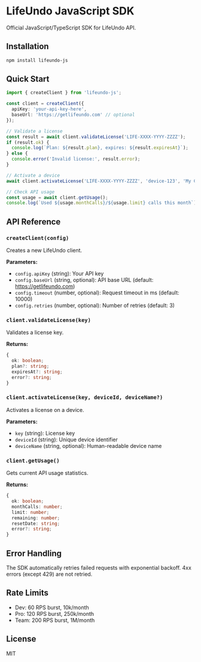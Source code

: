 # LifeUndo JavaScript SDK

Official JavaScript/TypeScript SDK for LifeUndo API.

## Installation

```bash
npm install lifeundo-js
```

## Quick Start

```typescript
import { createClient } from 'lifeundo-js';

const client = createClient({
  apiKey: 'your-api-key-here',
  baseUrl: 'https://getlifeundo.com' // optional
});

// Validate a license
const result = await client.validateLicense('LIFE-XXXX-YYYY-ZZZZ');
if (result.ok) {
  console.log(`Plan: ${result.plan}, expires: ${result.expiresAt}`);
} else {
  console.error('Invalid license:', result.error);
}

// Activate a device
await client.activateLicense('LIFE-XXXX-YYYY-ZZZZ', 'device-123', 'My Computer');

// Check API usage
const usage = await client.getUsage();
console.log(`Used ${usage.monthCalls}/${usage.limit} calls this month`);
```

## API Reference

### `createClient(config)`

Creates a new LifeUndo client.

**Parameters:**
- `config.apiKey` (string): Your API key
- `config.baseUrl` (string, optional): API base URL (default: https://getlifeundo.com)
- `config.timeout` (number, optional): Request timeout in ms (default: 10000)
- `config.retries` (number, optional): Number of retries (default: 3)

### `client.validateLicense(key)`

Validates a license key.

**Returns:**
```typescript
{
  ok: boolean;
  plan?: string;
  expiresAt?: string;
  error?: string;
}
```

### `client.activateLicense(key, deviceId, deviceName?)`

Activates a license on a device.

**Parameters:**
- `key` (string): License key
- `deviceId` (string): Unique device identifier
- `deviceName` (string, optional): Human-readable device name

### `client.getUsage()`

Gets current API usage statistics.

**Returns:**
```typescript
{
  ok: boolean;
  monthCalls: number;
  limit: number;
  remaining: number;
  resetDate: string;
  error?: string;
}
```

## Error Handling

The SDK automatically retries failed requests with exponential backoff. 4xx errors (except 429) are not retried.

## Rate Limits

- Dev: 60 RPS burst, 10k/month
- Pro: 120 RPS burst, 250k/month  
- Team: 200 RPS burst, 1M/month

## License

MIT




















